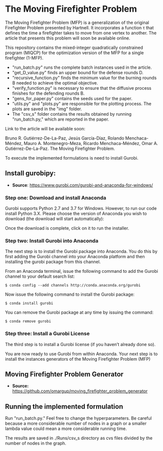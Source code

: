 # The Moving Firefighter Problem
The Moving Firefighter Problem (MFP) is a generalization of the original Firefighter Problem presented by Hartnell. 
It incorporates a function τ that defines the time a firefighter takes to move from one vertex to another. The article 
that presents this problem will soon be available online.

This repository contains the mixed-integer quadratically constrained program (MIQCP) for the 
optimization version of the MFP for a single firefighter (1-MFP). 

 * "run_batch.py" runs the complete batch instances used in the article.
 * "get_D_value.py" finds an upper bound for the defense rounds D.
 * "recursive_function.py" finds the minimum value for the burning rounds B  needed to 
achieve the optimal objective.
 * "verify_function.py" is necessary to ensure that the diffusive process finishes for the defending rounds B.
 * "gens_for_paper.py" contains the seeds used for the paper. 
 * "utils.py" and "plots.py" are responsible for the plotting process. The plots are saved in 
the "img" folder.
 * The "csv_s" folder contains the results obtained by running "run_batch.py," which are reported in the paper. 


Link to the article will be available soon:

Bruno R. Gutiérrez-De-La-Paz, Jesús García-Díaz, Rolando Menchaca-Méndez, Mauro A.
Montenegro-Meza, Ricardo Menchaca-Méndez, Omar A. Gutiérrez-De-La-Paz. The Moving Firefighter Problem.


To execute the implemented formulations is need to install Gurobi.

## Install gurobipy:

- **Source**: https://www.gurobi.com/gurobi-and-anaconda-for-windows/

### Step one: Download and install Anaconda

Gurobi supports Python 2.7 and 3.7 for Windows. However, to run our code install Python 3.X. 
Please choose the version of Anaconda you wish to download (the download will start automatically):

Once the download is complete, click on it to run the installer.

### Step two: Install Gurobi into Anaconda

The next step is to install the Gurobi package into Anaconda. You do this by first adding the Gurobi channel 
into your Anaconda platform and then installing the gurobi package from this channel.

From an Anaconda terminal, issue the following command to add the Gurobi channel to your default search list:

```
$ conda config --add channels http://conda.anaconda.org/gurobi
```

Now issue the following command to install the Gurobi package:

```
$ conda install gurobi
```

You can remove the Gurobi package at any time by issuing the command:

```
$ conda remove gurobi
```

### Step three: Install a Gurobi License

The third step is to install a Gurobi license (if you haven’t already done so).

You are now ready to use Gurobi from within Anaconda. Your next step is to install the instances generators 
of the Moving Firefighter Problem (MFP)

## Moving Firefighter Problem Generator
- **Source:** <https://github.com/omargup/moving_firefighter_problem_generator>



## Running the implemented formulation

Run "run_batch.py." Feel free to change the hyperparameters. Be careful because a more considerable number 
of nodes in a graph or a smaller lambda value could mean a more considerable running time.

The results are saved in ./Runs/csv_s directory as cvs files divided by the number of nodes in the graph.
